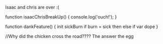 Isaac and chris are over :(

  function isaacChrisBreakUp() {
    console.log('ouch!');
  }

  function dankFeature() {
    init sickBurn
    if burn = sick
    then else if
    var dope
  }

//Why did the chicken cross the road????
The answer the egg
